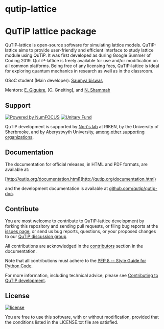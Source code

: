 # qutip-lattice
QuTiP lattice package
=====================

QuTiP-lattice is open-source software for simulating lattice models.
QuTiP-lattice aims to provide user-friendly and efficient interface to study
lattice module using QuTiP. It was first developed as during Google Summer
of Coding 2019. QuTiP-lattice is freely available for use and/or modification
on all common platforms. Being free of any licensing fees, QuTiP-lattice is
ideal for exploring quantum mechanics in research as well as in the classroom.


GSoC student (Main developer): [Saumya biswas](https://github.com/sbisw002)

Mentors: 
[E. Giguère](https://github.com/ericgig),
[C. Gneiting],
and [N. Shammah](https://github.com/nathanshammah)

Support
--------
[![Powered by NumFOCUS](https://img.shields.io/badge/powered%20by-NumFOCUS-orange.svg?style=flat&colorA=E1523D&colorB=007D8A)](https://numfocus.org)
[![Unitary Fund](https://img.shields.io/badge/Supported%20By-UNITARY%20FUND-brightgreen.svg?style=for-the-badge)](http://unitary.fund)

QuTiP development is supported by [Nori's lab](http://dml.riken.jp/)
at RIKEN, by the University of Sherbrooke, and by Aberystwyth University,
[among other supporting organizations](http://qutip.org/#supporting-organizations).


Documentation
-------------

The documentation for official releases, in HTML and PDF formats, are available at:

[http://qutip.org/documentation.html](http://qutip.org/documentation.html)

and the development documentation is available at [github.com/qutip/qutip-doc](http://github.com/qutip/qutip-doc).


Contribute
----------

You are most welcome to contribute to QuTiP-lattice development by forking this
repository and sending pull requests, or filing bug reports at the
[issues page](https://github.com/qutip/qutip-lattice/issues), or send us bug
reports, questions, or your proposed changes to our
[QuTiP discussion group](http://groups.google.com/group/qutip).

All contributions are acknowledged in the
[contributors](http://github.com/qutip/qutip-doc/blob/master/contributors.rst)
section in the documentation.

Note that all contributions must adhere to the [PEP 8 -- Style Guide for Python Code](https://www.python.org/dev/peps/pep-0008/).

For more information, including technical advice, please see [Contributing to QuTiP development](https://github.com/qutip/qutip-doc/blob/master/CONTRIBUTING.md).


License
-------
[![license](https://img.shields.io/badge/license-New%20BSD-blue.svg)](http://en.wikipedia.org/wiki/BSD_licenses#3-clause_license_.28.22Revised_BSD_License.22.2C_.22New_BSD_License.22.2C_or_.22Modified_BSD_License.22.29)

You are free to use this software, with or without modification, provided that the conditions listed in the LICENSE.txt file are satisfied.
